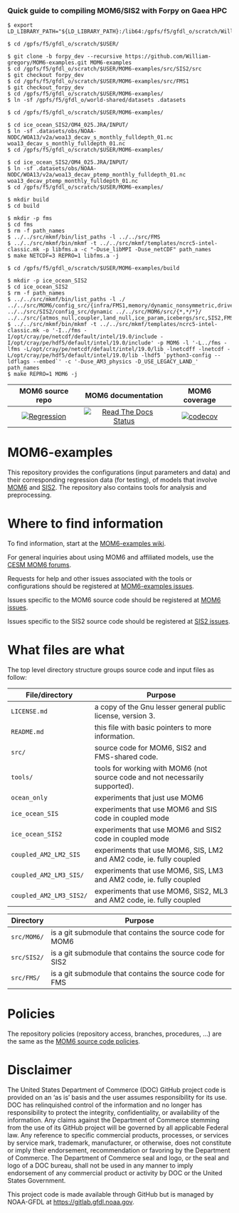 ### Quick guide to compiling MOM6/SIS2 with Forpy on Gaea HPC

    $ export LD_LIBRARY_PATH="${LD_LIBRARY_PATH}:/lib64:/gpfs/f5/gfdl_o/scratch/William.Gregory/miniconda_setup/miniconda/envs/ML/lib"

    $ cd /gpfs/f5/gfdl_o/scratch/$USER/

    $ git clone -b forpy_dev --recursive https://github.com/William-gregory/MOM6-examples.git MOM6-examples
    $ cd /gpfs/f5/gfdl_o/scratch/$USER/MOM6-examples/src/SIS2/src
    $ git checkout forpy_dev
    $ cd /gpfs/f5/gfdl_o/scratch/$USER/MOM6-examples/src/FMS1
    $ git checkout_forpy_dev
    $ cd /gpfs/f5/gfdl_o/scratch/$USER/MOM6-examples/
    $ ln -sf /gpfs/f5/gfdl_o/world-shared/datasets .datasets

    $ cd /gpfs/f5/gfdl_o/scratch/$USER/MOM6-examples/

    $ cd ice_ocean_SIS2/OM4_025.JRA/INPUT/
    $ ln -sf .datasets/obs/NOAA-NODC/WOA13/v2a/woa13_decav_s_monthly_fulldepth_01.nc woa13_decav_s_monthly_fulldepth_01.nc
    $ cd /gpfs/f5/gfdl_o/scratch/$USER/MOM6-examples/

    $ cd ice_ocean_SIS2/OM4_025.JRA/INPUT/
    $ ln -sf .datasets/obs/NOAA-NODC/WOA13/v2a/woa13_decav_ptemp_monthly_fulldepth_01.nc woa13_decav_ptemp_monthly_fulldepth_01.nc
    $ cd /gpfs/f5/gfdl_o/scratch/$USER/MOM6-examples/

    $ mkdir build
    $ cd build

    $ mkdir -p fms
    $ cd fms
    $ rm -f path_names
    $ ../../src/mkmf/bin/list_paths -l ../../src/FMS
    $ ../../src/mkmf/bin/mkmf -t ../../src/mkmf/templates/ncrc5-intel-classic.mk -p libfms.a -c "-Duse_libMPI -Duse_netCDF" path_names
    $ make NETCDF=3 REPRO=1 libfms.a -j
  
    $ cd /gpfs/f5/gfdl_o/scratch/$USER/MOM6-examples/build

    $ mkdir -p ice_ocean_SIS2
    $ cd ice_ocean_SIS2
    $ rm -f path_names
    $ ../../src/mkmf/bin/list_paths -l ./ ../../src/MOM6/config_src/{infra/FMS1,memory/dynamic_nonsymmetric,drivers/FMS_cap,external} ../../src/SIS2/config_src/dynamic ../../src/MOM6/src/{*,*/*}/ ../../src/{atmos_null,coupler,land_null,ice_param,icebergs/src,SIS2,FMS/coupler,FMS/include}/
    $ ../../src/mkmf/bin/mkmf -t ../../src/mkmf/templates/ncrc5-intel-classic.mk -o '-I../fms -I/opt/cray/pe/netcdf/default/intel/19.0/include -I/opt/cray/pe/hdf5/default/intel/19.0/include' -p MOM6 -l '-L../fms -lfms -L/opt/cray/pe/netcdf/default/intel/19.0/lib -lnetcdff -lnetcdf -L/opt/cray/pe/hdf5/default/intel/19.0/lib -lhdf5 `python3-config --ldflags --embed`' -c '-Duse_AM3_physics -D_USE_LEGACY_LAND_' path_names
    $ make REPRO=1 MOM6 -j
    
| MOM6 source repo | MOM6 documentation | MOM6 coverage |
|:----------------:|:------------------:|:-------------:|
| [![Regression](https://github.com/NOAA-GFDL/MOM6/actions/workflows/regression.yml/badge.svg)](https://github.com/NOAA-GFDL/MOM6/actions/workflows/regression.yml) | [![Read The Docs Status](https://readthedocs.org/projects/mom6/badge/?version=main)](https://mom6.readthedocs.io/en/main/?badge=main) | [![codecov](https://codecov.io/gh/NOAA-GFDL/MOM6/branch/dev/gfdl/graph/badge.svg?token=uF8SVydCdp)](https://codecov.io/gh/NOAA-GFDL/MOM6) |

# MOM6-examples

This repository provides the configurations (input parameters and data) and their corresponding
regression data (for testing), of models that involve [MOM6](https://github.com/NOAA-GFDL/MOM6)
and [SIS2](https://github.com/NOAA-GFDL/SIS2). The repository also contains tools
for analysis and preprocessing.

# Where to find information

To find information, start at the
[MOM6-examples wiki](https://github.com/NOAA-GFDL/MOM6-examples/wiki).

For general inquiries about using MOM6 and affiliated models, use the
[CESM MOM6 forums](https://bb.cgd.ucar.edu/cesm/forums/mom6.148/).

Requests for help and other issues associated with the tools or configurations
should be registered at
[MOM6-examples issues](https://github.com/NOAA-GFDL/MOM6-examples/issues).

Issues specific to the MOM6 source code should be registered at
[MOM6 issues](https://github.com/NOAA-GFDL/MOM6/issues).

Issues specific to the SIS2 source code should be registered at
[SIS2 issues](https://github.com/NOAA-GFDL/SIS2/issues).

# What files are what

The top level directory structure groups source code and input files as follow:

| File/directory              | Purpose |
| --------------              | ------- |
| ```LICENSE.md```            | a copy of the Gnu lesser general public license, version 3. |
| ```README.md```             | this file with basic pointers to more information. |
| ```src/```                  | source code for MOM6, SIS2 and FMS-shared code. |
| ```tools/```                | tools for working with MOM6 (not source code and not necessarily supported). |
| ```ocean_only```            | experiments that just use MOM6 |
| ```ice_ocean_SIS```         | experiments that use MOM6 and SIS code in coupled mode |
| ```ice_ocean_SIS2```        | experiments that use MOM6 and SIS2 code in coupled mode |
| ```coupled_AM2_LM2_SIS```   | experiments that use MOM6, SIS, LM2 and AM2 code, ie. fully coupled |
| ```coupled_AM2_LM3_SIS/```  | experiments that use MOM6, SIS, LM3 and AM2 code, ie. fully coupled |
| ```coupled_AM2_LM3_SIS2/``` | experiments that use MOM6, SIS2, ML3 and AM2 code, ie. fully coupled |


| Directory            | Purpose |
| ---------            | ------- |
| ```src/MOM6/```      | is a git submodule that contains the source code for MOM6 |
| ```src/SIS2/```      | is a git submodule that contains the source code for SIS2 |
| ```src/FMS/```       | is a git submodule that contains the source code for FMS |

# Policies

The repository policies (repository access, branches, procedures, ...) are the same as the
[MOM6 source code policies](https://github.com/NOAA-GFDL/MOM6-examples/wiki/MOM6-repository-policies).

# Disclaimer

The United States Department of Commerce (DOC) GitHub project code is provided 
on an ‘as is’ basis and the user assumes responsibility for its use. DOC has
relinquished control of the information and no longer has responsibility to
protect the integrity, confidentiality, or availability of the information. Any
claims against the Department of Commerce stemming from the use of its GitHub
project will be governed by all applicable Federal law. Any reference to
specific commercial products, processes, or services by service mark,
trademark, manufacturer, or otherwise, does not constitute or imply their
endorsement, recommendation or favoring by the Department of Commerce. The
Department of Commerce seal and logo, or the seal and logo of a DOC bureau,
shall not be used in any manner to imply endorsement of any commercial product
or activity by DOC or the United States Government.

This project code is made available through GitHub but is managed by NOAA-GFDL
at https://gitlab.gfdl.noaa.gov.
